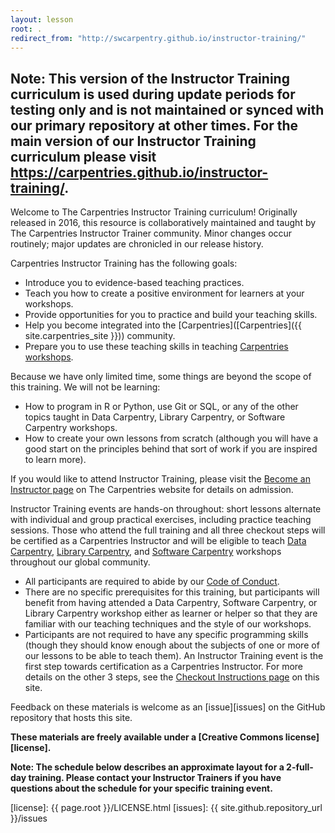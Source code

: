```yaml
---
layout: lesson
root: .
redirect_from: "http://swcarpentry.github.io/instructor-training/"
---
```


## Note: This version of the Instructor Training curriculum is used during update periods for testing only and is not maintained or synced with our primary repository at other times. For the main version of our Instructor Training curriculum please visit <https://carpentries.github.io/instructor-training/>. 

Welcome to The Carpentries Instructor Training curriculum! Originally released in 2016, this resource is collaboratively maintained and taught by The Carpentries Instructor Trainer community. Minor changes occur routinely; major updates are chronicled in our release history.
  
Carpentries Instructor Training has the following goals:  
* Introduce you to evidence-based teaching practices.
* Teach you how to create a positive environment for learners at your workshops.
* Provide opportunities for you to practice and build your teaching skills.
* Help you become integrated into the [Carpentries]([Carpentries]({{ site.carpentries_site }})) community.
* Prepare you to use these teaching skills in teaching [Carpentries workshops](https://carpentries.org/workshops/).
  
Because we have only limited time, some things are beyond the scope of this training. We will not be learning:
* How to program in R or Python, use Git or SQL, or any of the other topics taught in Data Carpentry, Library Carpentry, or Software Carpentry workshops.
* How to create your own lessons from scratch (although you will have a good start on the principles behind that sort of work if you are inspired to learn more).
  
If you would like to attend Instructor Training, please visit the [Become an Instructor page](https://carpentries.org/become-instructor/) on 
The Carpentries website for details on admission. 
  
Instructor Training events are hands-on throughout: short lessons alternate with individual 
and group practical exercises, including practice teaching sessions. Those who attend the 
full training and all three checkout steps will be certified as a Carpentries Instructor 
and will be eligible to teach [Data Carpentry](http://datacarpentry.org/), [Library Carpentry](https://librarycarpentry.org/), 
and [Software Carpentry](https://software-carpentry.org/) workshops throughout our global community.
* All participants are required to abide by our [Code of Conduct][conduct].
* There are no specific prerequisites for this training, but participants will benefit from having attended a Data Carpentry, Software Carpentry, or Library Carpentry workshop either as learner or helper so that they are familiar with our teaching techniques and the style of our workshops.
* Participants are not required to have any specific programming skills (though they should know enough about the subjects of one or more of our lessons to be able to teach them).
An Instructor Training event is the first step towards certification as a Carpentries Instructor. For more details on the other 3 steps, see the [Checkout Instructions page](https://data-lessons.github.io/instructor-training/checkout/index.html) on this site.
  
Feedback on these materials is welcome as an [issue][issues] on the GitHub repository that hosts this site.

**These materials are freely available under a [Creative Commons license][license].**

**Note: The schedule below describes an approximate layout for a 2-full-day training. Please contact your Instructor Trainers if you have questions about the schedule for your specific training event.**

[application-form]: https://amy.carpentries.org/forms/request_training/
[conduct]: https://docs.carpentries.org/topic_folders/policies/code-of-conduct.html
[license]: {{ page.root }}/LICENSE.html
[issues]: {{ site.github.repository_url }}/issues
